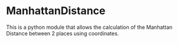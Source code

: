 # ManhattanDistance
This is a python module that allows the calculation of the Manhattan Distance between 2 places using coordinates.

